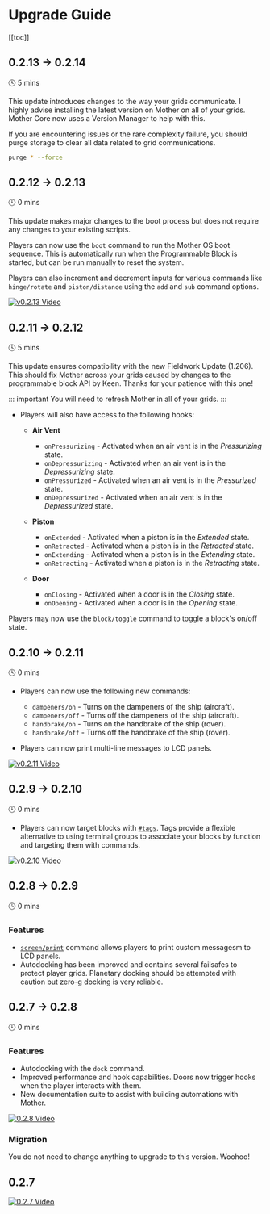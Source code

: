 # Upgrade Guide

[[toc]]
## 0.2.13 -> 0.2.14
🕓 5 mins

This update introduces changes to the way your grids communicate. I highly advise installing the latest version on Mother on all of your grids.  Mother Core now uses a Version Manager to help with this.

If you are encountering issues or the rare complexity failure, you should purge storage to clear all data related to grid communications.

```sh title="Terminal"
purge * --force
```

<!-- [![v0.2.14 Video](https://img.youtube.com/vi/)](https://youtu.be/) -->

## 0.2.12 -> 0.2.13
🕓 0 mins

This update makes major changes to the boot process but does not require any changes to your existing scripts. 

Players can now use the `boot` command to run the Mother OS boot sequence. This is automatically run when the Programmable Block is started, but can be run manually to reset the system. 

Players can also increment and decrement inputs for various commands like `hinge/rotate` and `piston/distance` using the `add` and `sub` command options.

[![v0.2.13 Video](https://img.youtube.com/vi/cAdQMMQhYrQ/0.jpg)](https://youtu.be/cAdQMMQhYrQ)


## 0.2.11 -> 0.2.12
🕓 5 mins

This update ensures compatibility with the new Fieldwork Update (1.206). This should fix Mother across your grids caused by changes to the programmable block API by Keen. Thanks for your patience with this one!

::: important
You will need to refresh Mother in all of your grids.
:::

- Players will also have access to the following hooks:

  - **Air Vent**
    - `onPressurizing` - Activated when an air vent is in the *Pressurizing* state.
    - `onDepressurizing` - Activated when an air vent is in the *Depressurizing* state.
    - `onPressurized` - Activated when an air vent is in the *Pressurized* state.
    - `onDepressurized` - Activated when an air vent is in the *Depressurized* state.

  - **Piston**
    - `onExtended` - Activated when a piston is in the *Extended* state.
    - `onRetracted` - Activated when a piston is in the *Retracted* state.
    - `onExtending` - Activated when a piston is in the *Extending* state.
    - `onRetracting` - Activated when a piston is in the *Retracting* state.

  - **Door**
    - `onClosing` - Activated when a door is in the *Closing* state.
    - `onOpening` - Activated when a door is in the *Opening* state.

Players may now use the `block/toggle` command to toggle a block's on/off state.

<!-- [![v0.2.12 Video](https://img.youtube.com/vi/CPeas5AVd9A/0.jpg)](https://www.youtube.com/watch?v=CPeas5AVd9A) -->


## 0.2.10 -> 0.2.11
🕓 0 mins

- Players can now use the following new commands:
    - `dampeners/on` - Turns on the dampeners of the ship (aircraft).
    - `dampeners/off` - Turns off the dampeners of the ship (aircraft).
    - `handbrake/on` - Turns on the handbrake of the ship (rover).
    - `handbrake/off` - Turns off the handbrake of the ship (rover).

- Players can now print multi-line messages to LCD panels.

[![v0.2.11 Video](https://img.youtube.com/vi/CPeas5AVd9A/0.jpg)](https://www.youtube.com/watch?v=CPeas5AVd9A)

## 0.2.9 -> 0.2.10
🕓 0 mins

- Players can now target blocks with [`#tags`](./CommandLineInterface.md#by-tag). Tags provide a flexible alternative to using terminal groups to associate your blocks by function and targeting them with commands.
  
[![v0.2.10 Video](https://img.youtube.com/vi/PkYn7pcir70/0.jpg)](https://www.youtube.com/watch?v=PkYn7pcir70)

## 0.2.8 -> 0.2.9
🕓 0 mins

### Features
- [`screen/print`](./Modules/Extension/DisplayModule.md#print) command allows players to print custom messagesm to LCD panels.
- Autodocking has been improved and contains several failsafes to protect player grids.  Planetary docking should be attempted with caution but zero-g docking is very reliable.

## 0.2.7 -> 0.2.8
🕓 0 mins

### Features
- Autodocking with the `dock` command.
- Improved performance and hook capabilities. Doors now trigger hooks when the player interacts with them.
- New documentation suite to assist with building automations with Mother.

[![0.2.8 Video](https://img.youtube.com/vi/Wnc81j_g4GI/0.jpg)](https://www.youtube.com/watch?v=Wnc81j_g4GI)

### Migration

You do not need to change anything to upgrade to this version. Woohoo!


## 0.2.7

[![0.2.7 Video](https://img.youtube.com/vi/REUa4MP4ZfE/0.jpg)](https://www.youtube.com/watch?v=REUa4MP4ZfE)

